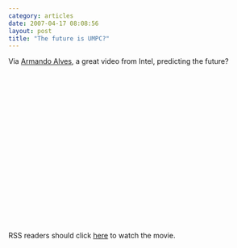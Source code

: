 ```yaml
---
category: articles
date: 2007-04-17 08:08:56
layout: post
title: "The future is UMPC?"
---
```


<p>Via <a href="http://www.asourceofinspiration.com/">Armando Alves</a>, a great video from Intel, predicting the future?</p><p><iframe title="The future is UMPC?" width="480" height="300" data-src="//www.youtube.com/embed/G_FS2TiK3AI" frameborder="0" allowfullscreen></iframe></p><p>RSS readers should click <a href="//joaobordalo.com/articles/2007/04/17/the-future-is-umpc">here</a> to watch the movie.</p>
